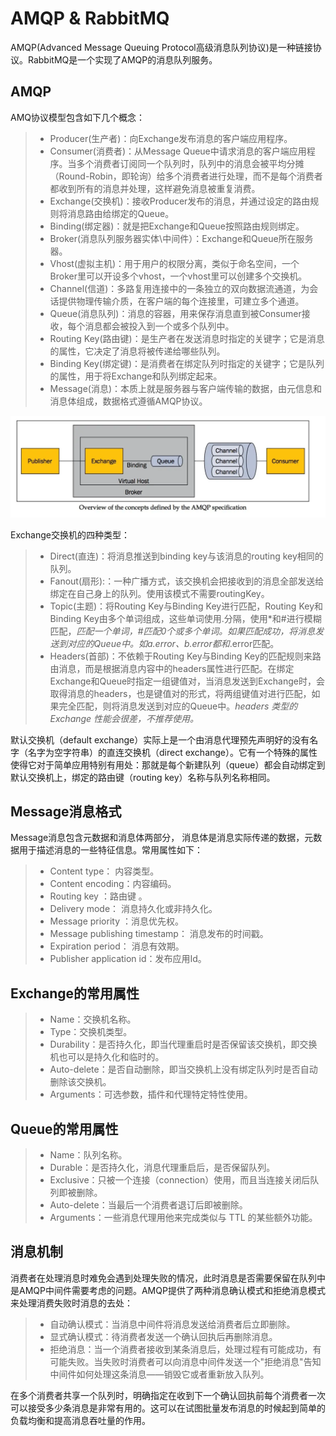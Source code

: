 # AMQP & RabbitMQ

AMQP(Advanced Message Queuing Protocol高级消息队列协议)是一种链接协议。RabbitMQ是一个实现了AMQP的消息队列服务。

## AMQP

AMQ协议模型包含如下几个概念：

>- Producer(生产者)：向Exchange发布消息的客户端应用程序。
>- Consumer(消费者)：从Message Queue中请求消息的客户端应用程序。当多个消费者订阅同一个队列时，队列中的消息会被平均分摊（Round-Robin，即轮询）给多个消费者进行处理，而不是每个消费者都收到所有的消息并处理，这样避免消息被重复消费。
>- Exchange(交换机)：接收Producer发布的消息，并通过设定的路由规则将消息路由给绑定的Queue。
>- Binding(绑定器)：就是把Exchange和Queue按照路由规则绑定。
>- Broker(消息队列服务器实体\中间件）：Exchange和Queue所在服务器。
>- Vhost(虚拟主机)：用于用户的权限分离，类似于命名空间，一个Broker里可以开设多个vhost，一个vhost里可以创建多个交换机。
>- Channel(信道)：多路复用连接中的一条独立的双向数据流通道，为会话提供物理传输介质，在客户端的每个连接里，可建立多个通道。
>- Queue(消息队列)：消息的容器，用来保存消息直到被Consumer接收，每个消息都会被投入到一个或多个队列中。
>- Routing Key(路由键)：是生产者在发送消息时指定的关键字；它是消息的属性，它决定了消息将被传递给哪些队列。
>- Binding Key(绑定键)：是消费者在绑定队列时指定的关键字；它是队列的属性，用于将Exchange和队列绑定起来。
>- Message(消息)：本质上就是服务器与客户端传输的数据，由元信息和消息体组成，数据格式遵循AMQP协议。

![AMQP](../Resource/AMQP.png)

Exchange交换机的四种类型：

>- Direct(直连)：将消息推送到binding key与该消息的routing key相同的队列。
>- Fanout(扇形):：一种广播方式，该交换机会把接收到的消息全部发送给绑定在自己身上的队列。使用该模式不需要routingKey。
>- Topic(主题)：将Routing Key与Binding Key进行匹配，Routing Key和Binding Key由多个单词组成，这些单词使用.分隔，使用*和#进行模糊匹配，*匹配一个单词，#匹配0个或多个单词。如果匹配成功，将消息发送到对应的Queue中。如a.error、b.error都和*.error匹配。
>- Headers(首部)：不依赖于Routing Key与Binding Key的匹配规则来路由消息，而是根据消息内容中的headers属性进行匹配。在绑定Exchange和Queue时指定一组键值对，当消息发送到Exchange时，会取得消息的headers，也是键值对的形式，将两组键值对进行匹配，如果完全匹配，则将消息发送到对应的Queue中。*headers 类型的 Exchange 性能会很差，不推荐使用。*

默认交换机（default exchange）实际上是一个由消息代理预先声明好的没有名字（名字为空字符串）的直连交换机（direct exchange）。它有一个特殊的属性使得它对于简单应用特别有用处：那就是每个新建队列（queue）都会自动绑定到默认交换机上，绑定的路由键（routing key）名称与队列名称相同。

## Message消息格式

Message消息包含元数据和消息体两部分， 消息体是消息实际传递的数据，元数据用于描述消息的一些特征信息。常用属性如下：

>- Content type： 内容类型。
>- Content encoding：内容编码。
>- Routing key ：路由键 。
>- Delivery mode： 消息持久化或非持久化。
>- Message priority ：消息优先权。
>- Message publishing timestamp： 消息发布的时间戳。
>- Expiration period： 消息有效期。
>- Publisher application id：发布应用Id。

## Exchange的常用属性

>- Name：交换机名称。
>- Type：交换机类型。
>- Durability：是否持久化，即当代理重启时是否保留该交换机，即交换机也可以是持久化和临时的。
>- Auto-delete：是否自动删除，即当交换机上没有绑定队列时是否自动删除该交换机。
>- Arguments：可选参数，插件和代理特定特性使用。

## Queue的常用属性

>- Name：队列名称。
>- Durable：是否持久化，消息代理重启后，是否保留队列。
>- Exclusive：只被一个连接（connection）使用，而且当连接关闭后队列即被删除。
>- Auto-delete：当最后一个消费者退订后即被删除。
>- Arguments：一些消息代理用他来完成类似与 TTL 的某些额外功能。

## 消息机制

消费者在处理消息时难免会遇到处理失败的情况，此时消息是否需要保留在队列中是AMQP中间件需要考虑的问题。AMQP提供了两种消息确认模式和拒绝消息模式来处理消费失败时消息的去处：

>- 自动确认模式：当消息中间件将消息发送给消费者后立即删除。
>- 显式确认模式：待消费者发送一个确认回执后再删除消息。
>- 拒绝消息：当一个消费者接收到某条消息后，处理过程有可能成功，有可能失败。当失败时消费者可以向消息中间件发送一个"拒绝消息"告知中间件如何处理这条消息——销毁它或者重新放入队列。

在多个消费者共享一个队列时，明确指定在收到下一个确认回执前每个消费者一次可以接受多少条消息是非常有用的。这可以在试图批量发布消息的时候起到简单的负载均衡和提高消息吞吐量的作用。
